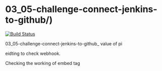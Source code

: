 # 03_05-challenge-connect-jenkins-to-github/)
[![Build Status](http://18.144.88.184/job/03_05-challenge-connect-jenkins-to-github/badge/icon)](http://18.144.88.184/job/03_05-challenge-connect-jenkins-to-github/)

03_05-challenge-connect-jenkins-to-github_ value of pi

eidting to check webhook.

Checking the working of embed tag

